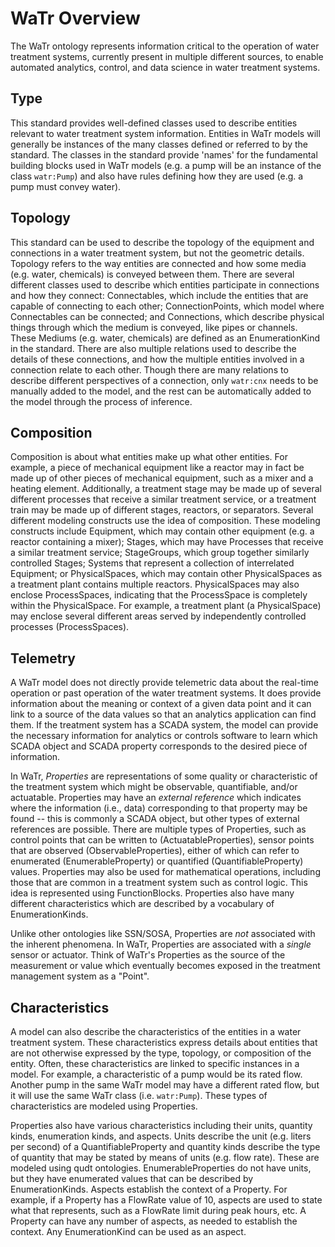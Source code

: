 # WaTr Overview

The WaTr ontology represents information critical to the operation of water treatment systems, currently present in multiple different sources, to enable automated analytics, control, and data science in water treatment systems. 

## Type

This standard provides well-defined classes used to describe entities relevant to water treatment system information. Entities in WaTr models will generally be instances of the many classes defined or referred to by the standard. The classes in the standard provide 'names' for the fundamental building blocks used in WaTr models (e.g. a pump will be an instance of the class `watr:Pump`) and also have rules defining how they are used (e.g. a pump must convey water).

## Topology

This standard can be used to describe the topology of the equipment and connections in a water treatment system, but not the geometric details. Topology refers to the way entities are connected and how some media (e.g. water, chemicals) is conveyed between them. There are several different classes used to describe which entities participate in connections and how they connect: Connectables, which include the entities that are capable of connecting to each other; ConnectionPoints, which model where Connectables can be connected; and Connections, which describe physical things through which the medium is conveyed, like pipes or channels. These Mediums (e.g. water, chemicals) are defined as an EnumerationKind in the standard. There are also multiple relations used to describe the details of these connections, and how the multiple entities involved in a connection relate to each other. Though there are many relations to describe different perspectives of a connection, only `watr:cnx` needs to be manually added to the model, and the rest can be automatically added to the model through the process of inference.

## Composition

Composition is about what entities make up what other entities. For example, a piece of mechanical equipment like a reactor may in fact be made up of other pieces of mechanical equipment, such as a mixer and a heating element. Additionally, a treatment stage may be made up of several different processes that receive a similar treatment service, or a treatment train may be made up of different stages, reactors, or separators. Several different modeling constructs use the idea of composition. These modeling constructs include Equipment, which may contain other equipment (e.g. a reactor containing a mixer); Stages, which may have Processes that receive a similar treatment service; StageGroups, which group together similarly controlled Stages; Systems that represent a collection of interrelated Equipment; or PhysicalSpaces, which may contain other PhysicalSpaces as a treatment plant contains multiple reactors. PhysicalSpaces may also enclose ProcessSpaces, indicating that the ProcessSpace is completely within the PhysicalSpace. For example, a treatment plant (a PhysicalSpace) may enclose several different areas served by independently controlled processes (ProcessSpaces).

## Telemetry 

A WaTr model does not directly provide telemetric data about the real-time operation or past operation of the water treatment systems. It does provide information about the meaning or context of a given data point and it can link to a source of the data values so that an analytics application can find them. If the treatment system has a SCADA system, the model can provide the necessary information for analytics or controls software to learn which SCADA object and SCADA property corresponds to the desired piece of information.

In WaTr, *Properties* are representations of some quality or characteristic of the treatment system which might be observable, quantifiable, and/or actuatable. Properties may have an *external reference* which indicates where the information (i.e., data) corresponding to that property may be found -- this is commonly a SCADA object, but other types of external references are possible. There are multiple types of Properties, such as control points that can be written to (ActuatableProperties), sensor points that are observed (ObservableProperties), either of which can refer to enumerated (EnumerableProperty) or quantified (QuantifiableProperty) values. Properties may also be used for mathematical operations, including those that are common in a treatment system such as control logic. This idea is represented using FunctionBlocks. Properties also have many different characteristics which are described by a vocabulary of EnumerationKinds.

Unlike other ontologies like SSN/SOSA, Properties are *not* associated with the inherent phenomena. In WaTr, Properties are associated with a *single* sensor or actuator. Think of WaTr's Properties as the source of the measurement or value which eventually becomes exposed in the treatment management system as a "Point".

## Characteristics

A model can also describe the characteristics of the entities in a water treatment system. These characteristics express details about entities that are not otherwise expressed by the type, topology, or composition of the entity. Often, these characteristics are linked to specific instances in a model. For example, a characteristic of a pump would be its rated flow. Another pump in the same WaTr model may have a different rated flow, but it will use the same WaTr class (i.e. `watr:Pump`). These types of characteristics are modeled using Properties.

Properties also have various characteristics including their units, quantity kinds, enumeration kinds, and aspects. Units describe the unit (e.g. liters per second) of a QuantifiableProperty and quantity kinds describe the type of quantity that may be stated by means of units (e.g. flow rate). These are modeled using qudt ontologies. EnumerableProperties do not have units, but they have enumerated values that can be described by EnumerationKinds. Aspects establish the context of a Property. For example, if a Property has a FlowRate value of 10, aspects are used to state what that represents, such as a FlowRate limit during peak hours, etc. A Property can have any number of aspects, as needed to establish the context. Any EnumerationKind can be used as an aspect.
